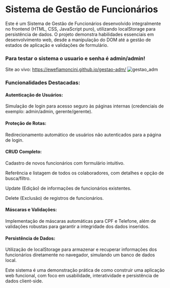# Sistema de Gestão de Funcionários
Este é um Sistema de Gestão de Funcionários desenvolvido integralmente no frontend (HTML, CSS, JavaScript puro), utilizando localStorage para persistência de dados. O projeto demonstra habilidades essenciais em desenvolvimento web, desde a manipulação do DOM até a gestão de estados de aplicação e validações de formulário.
### Para testar o sistema o usuario e senha é admin/admin!
Site ao vivo: https://ewefiamoncini.github.io/gestao-adm/
![gestao_adm](https://github.com/user-attachments/assets/b79ceefa-a7f3-4d98-a893-8cace59a376f)

### Funcionalidades Destacadas:

#### Autenticação de Usuários: 
Simulação de login para acesso seguro às páginas internas (credenciais de exemplo: admin/admin, gerente/gerente).

#### Proteção de Rotas:
Redirecionamento automático de usuários não autenticados para a página de login.

#### CRUD Completo:

  Cadastro de novos funcionários com formulário intuitivo.

  Referência e listagem de todos os colaboradores, com detalhes e opção de busca/filtro.

  Update (Edição) de informações de funcionários existentes.

  Delete (Exclusão) de registros de funcionários.

#### Máscaras e Validações: 
  Implementação de máscaras automáticas para CPF e Telefone, além de validações robustas para garantir a integridade dos dados inseridos.

#### Persistência de Dados: 
  Utilização de localStorage para armazenar e recuperar informações dos funcionários diretamente no navegador, simulando um banco de dados local.

Este sistema é uma demonstração prática de como construir uma aplicação web funcional, com foco em usabilidade, interatividade e persistência de dados client-side.


